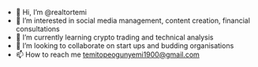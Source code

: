 - 👋 Hi, I’m @realtortemi
- 👀 I’m interested in social media management, content creation, financial consultations
- 🌱 I’m currently learning crypto trading and technical analysis
- 💞️ I’m looking to collaborate on start ups and budding organisations
- 📫 How to reach me temitopeogunyemi1900@gmail.com

<!---
realtortemi/realtortemi is a ✨ special ✨ repository because its `README.md` (this file) appears on your GitHub profile.
You can click the Preview link to take a look at your changes.
--->

